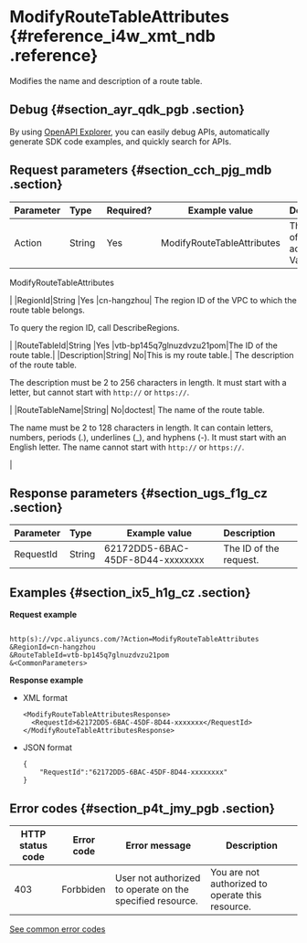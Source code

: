 # ModifyRouteTableAttributes {#reference_i4w_xmt_ndb .reference}

Modifies the name and description of a route table.

## Debug {#section_ayr_qdk_pgb .section}

By using [OpenAPI Explorer](https://api.aliyun.com/#product=Slb&api=CreateLoadBalancer), you can easily debug APIs, automatically generate SDK code examples, and quickly search for APIs.

## Request parameters {#section_cch_pjg_mdb .section}

|Parameter|Type|Required?|Example value|Description|
|:--------|:---|:--------|-------------|:----------|
|Action|String |Yes |ModifyRouteTableAttributes| The name of this action.  Value:

 ModifyRouteTableAttributes

 |
|RegionId|String |Yes |cn-hangzhou| The region ID of the VPC to which the route table belongs.

 To query the region ID, call DescribeRegions.

 |
|RouteTableId|String |Yes |vtb-bp145q7glnuzdvzu21pom|The ID of the route table.|
|Description|String| No|This is my route table.| The description of the route table.

 The description must be 2 to 256 characters in length. It must start with a letter, but cannot start with `http://` or `https://`.

 |
|RouteTableName|String| No|doctest| The name of the route table.

 The name must be 2 to 128 characters in length. It can contain letters, numbers, periods \(.\), underlines \(\_\), and hyphens \(-\). It must start with an English letter. The name cannot start with `http://` or `https://`.

 |

## Response parameters {#section_ugs_f1g_cz .section}

|Parameter|Type|Example value|Description|
|:--------|:---|-------------|:----------|
|RequestId|String|62172DD5-6BAC-45DF-8D44-xxxxxxxx|The ID of the request.|

## Examples {#section_ix5_h1g_cz .section}

**Request example**

``` {#createVPCpub}

http(s)://vpc.aliyuncs.com/?Action=ModifyRouteTableAttributes
&RegionId=cn-hangzhou
&RouteTableId=vtb-bp145q7glnuzdvzu21pom
&<CommonParameters>

```

**Response example**

-   XML format

    ``` {#xml_return_success_demo}
    <ModifyRouteTableAttributesResponse>
      <RequestId>62172DD5-6BAC-45DF-8D44-xxxxxxx</RequestId>
    </ModifyRouteTableAttributesResponse>
    
    ```

-   JSON format

    ``` {#json_return_success_demo}
    {
    	"RequestId":"62172DD5-6BAC-45DF-8D44-xxxxxxxx"
    }
    ```


## Error codes {#section_p4t_jmy_pgb .section}

|HTTP status code|Error code|Error message|Description|
|----------------|----------|-------------|-----------|
|403|Forbbiden|User not authorized to operate on the specified resource.|You are not authorized to operate this resource.|

[See common error codes](https://error-center.aliyun.com/status/product/Vpc)

